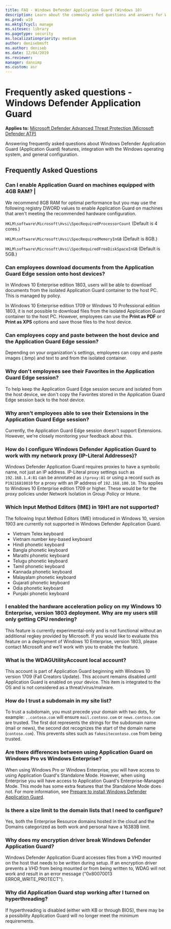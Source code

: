 ```yaml
---
title: FAQ - Windows Defender Application Guard (Windows 10)
description: Learn about the commonly asked questions and answers for Windows Defender Application Guard.
ms.prod: w10
ms.mktglfcycl: manage
ms.sitesec: library
ms.pagetype: security
ms.localizationpriority: medium
author: denisebmsft
ms.author: deniseb
ms.date: 12/04/2019
ms.reviewer: 
manager: dansimp
ms.custom: asr
---
```


# Frequently asked questions - Windows Defender Application Guard 

**Applies to:** [Microsoft Defender Advanced Threat Protection (Microsoft Defender ATP)](https://go.microsoft.com/fwlink/p/?linkid=2069559)

Answering frequently asked questions about Windows Defender Application Guard (Application Guard) features, integration with the Windows operating system, and general configuration.

## Frequently Asked Questions

### Can I enable Application Guard on machines equipped with 4GB RAM?                                                                   |
We recommend 8GB RAM for optimal performance but you may use the following registry DWORD values to enable Application Guard on machines that aren't meeting the recommended hardware configuration.

`HKLM\software\Microsoft\Hvsi\SpecRequiredProcessorCount` (Default is 4 cores.)                                                   

`HKLM\software\Microsoft\Hvsi\SpecRequiredMemoryInGB` (Default is 8GB.)

`HKLM\software\Microsoft\Hvsi\SpecRequiredFreeDiskSpaceInGB` (Default is 5GB.)

### Can employees download documents from the Application Guard Edge session onto host devices? 

In Windows 10 Enterprise edition 1803, users will be able to download documents from the isolated Application Guard container to the host PC. This is managed by policy.

In Windows 10 Enterprise edition 1709 or Windows 10 Professional edition 1803, it is not possible to download files from the isolated Application Guard container to the host PC. However, employees can use the **Print as PDF** or **Print as XPS** options and save those files to the host device. 

### Can employees copy and paste between the host device and the Application Guard Edge session? 

Depending on your organization's settings, employees can copy and paste images (.bmp) and text to and from the isolated container. 

### Why don't employees see their Favorites in the Application Guard Edge session?

To help keep the Application Guard Edge session secure and isolated from the host device, we don't copy the Favorites stored in the Application Guard Edge session back to the host device. 

### Why aren’t employees able to see their Extensions in the Application Guard Edge session?

Currently, the Application Guard Edge session doesn't support Extensions. However, we're closely monitoring your feedback about this. 

### How do I configure Windows Defender Application Guard to work with my network proxy (IP-Literal Addresses)? 

Windows Defender Application Guard requires proxies to have a symbolic name, not just an IP address. IP-Literal proxy settings such as `192.168.1.4:81` can be annotated as `itproxy:81` or using a record such as `P19216810010` for a proxy with an IP address of `192.168.100.10`. This applies to Windows 10 Enterprise edition 1709 or higher. These would be for the proxy policies under Network Isolation in Group Policy or Intune. 

### Which Input Method Editors (IME) in 19H1 are not supported? 

The following Input Method Editors (IME) introduced in Windows 10, version 1903 are currently not supported in Windows Defender Application Guard.
- Vietnam Telex keyboard
- Vietnam number key-based keyboard
- Hindi phonetic keyboard
- Bangla phonetic keyboard
- Marathi phonetic keyboard
- Telugu phonetic keyboard
- Tamil phonetic keyboard
- Kannada phonetic keyboard
- Malayalam phonetic keyboard
- Gujarati phonetic keyboard
- Odia phonetic keyboard
- Punjabi phonetic keyboard

### I enabled the hardware acceleration policy on my Windows 10 Enterprise, version 1803 deployment. Why are my users still only getting CPU rendering? 

This feature is currently experimental-only and is not functional without an additional regkey provided by Microsoft. If you would like to evaluate this feature on a deployment of Windows 10 Enterprise, version 1803, please contact Microsoft and we’ll work with you to enable the feature.

### What is the WDAGUtilityAccount local account? 

This account is part of Application Guard beginning with Windows 10 version 1709 (Fall Creators Update). This account remains disabled until Application Guard is enabled on your device. This item is integrated to the OS and is not considered as a threat/virus/malware.

### How do I trust a subdomain in my site list?                          

To trust a subdomain, you must precede your domain with two dots, for example: `..contoso.com` will ensure `mail.contoso.com` or `news.contoso.com` are trusted. The first dot represents the strings for the subdomain name (mail or news), the second dot recognizes the start of the domain name (`contoso.com`). This prevents sites such as `fakesitecontoso.com` from being trusted.

### Are there differences between using Application Guard on Windows Pro vs Windows Enterprise? 

When using Windows Pro or Windows Enterprise, you will have access to using Application Guard's Standalone Mode. However, when using Enterprise you will have access to Application Guard's Enterprise-Managed Mode. This mode has some extra features that the Standalone Mode does not. For more information, see [Prepare to install Windows Defender Application Guard](https://docs.microsoft.com/windows/security/threat-protection/windows-defender-application-guard/install-wd-app-guard). 

### Is there a size limit to the domain lists that I need to configure?

Yes, both the Enterprise Resource domains hosted in the cloud and the Domains categorized as both work and personal have a 16383B limit.

### Why does my encryption driver break Windows Defender Application Guard?

Windows Defender Application Guard accesses files from a VHD mounted on the host that needs to be written during setup. If an encryption driver prevents a VHD from being mounted or from being written to, WDAG will not work and result in an error message ("0x80070013 ERROR_WRITE_PROTECT"). 

### Why did Application Guard stop working after I turned on hyperthreading?

If hyperthreading is disabled (either with KB or through BIOS), there may be a possibility Application Guard will no longer meet the minimum requirements. 
